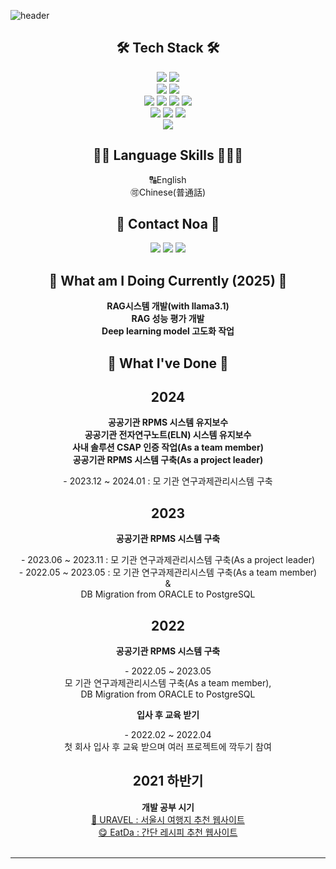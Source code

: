 ![header](https://capsule-render.vercel.app/api?type=waving&color=auto&height=300&section=header&text=Noa_HR_Nam&fontSize=90)
<div align="center">
<h2> 🛠 Tech Stack 🛠 </h2>

<img src="https://img.shields.io/badge/Python-008B8B?style=flat-square&logo=Python&logoColor=white"/>
<img src="https://img.shields.io/badge/Java-007396?style=flat-square&logo=Java&logoColor=white"/>
<br/>
<img src="https://img.shields.io/badge/Spring-6DB33F?style=flat-square&logo=Spring&logoColor=white"/>
<img src="https://img.shields.io/badge/Mybatis-1F4056?style=flat-square&logo=Mybatis&logoColor=white"/>
<br/>
<img src="https://img.shields.io/badge/Oracle-F80000?style=flat-square&logo=Oracle&logoColor=white"/>
<img src="https://img.shields.io/badge/MySql-4479A1?style=flat-square&logo=MySql&logoColor=white"/>
<img src="https://img.shields.io/badge/PostgreSQL-4169E1?style=flat-square&logo=PostgreSQL&logoColor=white"/>
<img src="https://img.shields.io/badge/MariaDB-003545?style=flat-square&logo=MariaDB&logoColor=white"/>
<br/>
<img src="https://img.shields.io/badge/React-439BB3?style=flat-square&logo=React&logoColor=white"/>
<img src="https://img.shields.io/badge/JavaScript-F7DF1E?style=flat-square&logo=JavaScript&logoColor=white"/>
<img src="https://img.shields.io/badge/JQuery-0769AD?style=flat-square&logo=jQuery&logoColor=white"/>
<br/>
<img src="https://img.shields.io/badge/Linux-333333?style=flat-square&logo=Linux&logoColor=white"/>
<br/>
<h2> 🙆🏻 Language Skills 🧑🏻‍💻 </h2>
🔠English<br>
🉑Chinese(普通話)
<br>
<h2>🌳 Contact Noa 🌳</h2>
<a href="mailto:nnoadev@gmail.com"><img src="https://img.shields.io/badge/nnoadev@gmail.com-EA4335?style=flat-square&logo=Gmail&logoColor=white"/></a>
<a href="https://www.threads.net/@noa.dev"><img src="https://img.shields.io/badge/noa.dev-000000?style=flat-square&logo=Threads&logoColor=white"/></a>
<a href="https://www.instagram.com/noa.dev"><img src="https://img.shields.io/badge/noa.dev-8134AF?style=flat-square&logo=Instagram&logoColor=white"/></a>
<br>
<h2>🤝 What am I Doing Currently (2025) 🤝</h2>
<div>
  <b>RAG시스템 개발(with llama3.1)</b></br>
  <b>RAG 성능 평가 개발</b></br>
  <b>Deep learning model 고도화 작업</b></br>
</div>
<h2>🤝 What I've Done 🤝</h2>
<h2>2024</h2>
<div>
  <b>공공기관 RPMS 시스템 유지보수</b></br>
  <b>공공기관 전자연구노트(ELN) 시스템 유지보수</b></br>
  <b>사내 솔루션 CSAP 인증 작업(As a team member)</b></br>
  <b>공공기관 RPMS 시스템 구축(As a project leader)</b></br>
  <p>- 2023.12 ~ 2024.01 : 모 기관 연구과제관리시스템 구축</p>
</div>
<h2>2023</h2>
<div>
  <b>공공기관 RPMS 시스템 구축</b></br>
  <p>- 2023.06 ~ 2023.11 : 모 기관 연구과제관리시스템 구축(As a project leader)<br/>
  - 2022.05 ~ 2023.05 : 모 기관 연구과제관리시스템 구축(As a team member)<br/>
  &<br/>
  DB Migration from ORACLE to PostgreSQL</p>
<div>
<h2>2022</h2>
<div>
  <b>공공기관 RPMS 시스템 구축</b></br>
  <p>- 2022.05 ~ 2023.05<br/>
  모 기관 연구과제관리시스템 구축(As a team member),<br/> 
  DB Migration from ORACLE to PostgreSQL</p>
  <b>입사 후 교육 받기</b></br>
  <p>- 2022.02 ~ 2022.04<br/>
  첫 회사 입사 후 교육 받으며 여러 프로젝트에 깍두기 참여</p>
</div>
<h2>2021 하반기</h2>
  <div>
<b>개발 공부 시기</b></br>
<a href="https://github.com/noasued/URAVEL">🧳 URAVEL : 서울시 여행지 추천 웹사이트</a><br/>
<a href="https://github.com/noasued/EatDa">😋 EatDa : 간단 레시피 추천 웹사이트</a>
</div>
</div>
<br>
<hr>


